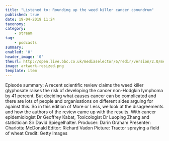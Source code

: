 ```yaml
---
title: "Listened to: Rounding up the weed killer cancer conundrum"
published: true
date: 19-04-2019 11:24
taxonomy:
category:
	- stream
tag:
	- podcasts
summary:
enabled: '0'
header_image: '0'
theurl: http://open.live.bbc.co.uk/mediaselector/6/redir/version/2.0/mediaset/audio-nondrm-download/proto/http/vpid/p075mvmf.mp3
image: artwork-resized.png
template: item
---
```

 
Episode summary: A recent scientific review claims the weed killer glyphosate raises the risk of developing the cancer non-Hodgkin lymphoma by 41 percent. But deciding what causes cancer can be complicated and there are lots of people and organisations on different sides arguing for against this. So in this edition of More or Less, we look at the disagreements and how the authors of the review came up with the results. With cancer epidemiologist Dr Geoffrey Kabat, Toxicologist Dr Luoping Zhang and statistician Sir David Spiegelhalter. Producer: Darin Graham Presenter: Charlotte McDonald Editor: Richard Vadon Picture: Tractor spraying a field of wheat Credit: Getty Images
